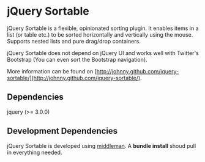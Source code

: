 # jQuery Sortable

jQuery Sortable is a flexible, opinionated sorting plugin.
It enables items in a list (or table etc.) to be sorted horizontally and vertically using the mouse.
Supports nested lists and pure drag/drop containers.

jQuery Sortable does not depend on jQuery UI and works well with Twitter's Bootstrap (You can even sort the Bootstrap navigation).

More information can be found on [http://johnny.github.com/jquery-sortable/](http://johnny.github.com/jquery-sortable/).

## Dependencies

jquery (>= 3.0.0)

## Development Dependencies

jQuery Sortable is developed using [middleman](http://middlemanapp.com/).
A **bundle install** shoud pull in everything needed.
